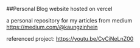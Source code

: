 ##Personal Blog website hosted on vercel

a personal repository for my articles from medium 
https://medium.com/@kaungzinhein

referenced project:
https://youtu.be/CvCiNeLnZ00

